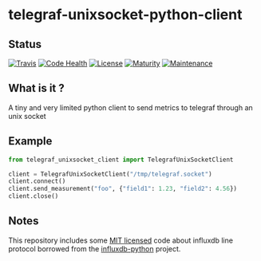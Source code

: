 # telegraf-unixsocket-python-client

## Status

[![Travis](https://img.shields.io/travis/metwork-framework/telegraf-unixsocket-python-client.svg)](https://travis-ci.org/metwork-framework/telegraf-unixsocket-python-client)
[![Code Health](https://landscape.io/github/metwork-framework/telegraf-unixsocket-python-client/master/landscape.png)](https://landscape.io/github/metwork-framework/telegraf-unixsocket-python-client/master)
[![License](https://img.shields.io/badge/license-BSD-blue.svg)](https://github.com/metwork-framework/docker-centos-opinionated/blob/master/LICENSE)
[![Maturity](https://img.shields.io/badge/maturity-beta-yellow.svg)](https://github.com/metwork-framework/docker-centos-opinionated)
[![Maintenance](https://img.shields.io/maintenance/yes/2018.svg)](https://github.com/metwork-framework)

## What is it ?

A tiny and very limited python client to send metrics to telegraf through an unix socket


## Example

```python
from telegraf_unixsocket_client import TelegrafUnixSocketClient

client = TelegrafUnixSocketClient("/tmp/telegraf.socket")
client.connect()
client.send_measurement("foo", {"field1": 1.23, "field2": 4.56})
client.close()
```

## Notes

This repository includes some [MIT licensed](https://github.com/influxdata/influxdb-python/blob/master/LICENSE) code about influxdb line protocol borrowed from the [influxdb-python](https://github.com/influxdata/influxdb-python) project.
